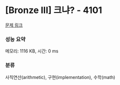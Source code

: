 # [Bronze III] 크냐? - 4101 

[문제 링크](https://www.acmicpc.net/problem/4101) 

### 성능 요약

메모리: 1116 KB, 시간: 0 ms

### 분류

사칙연산(arithmetic), 구현(implementation), 수학(math)

